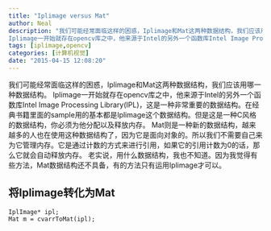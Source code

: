 ```yaml
---
title: "Iplimage versus Mat"
author: Neal
description: "我们可能经常面临这样的困惑，Iplimage和Mat这两种数据结构，我们应该用哪一种数据结构。 
Iplimage一开始就存在opencv库之中，他来源于Intel的另外一个函数库Intel Image Processing Library(IPL)，这是一种非常重要的数据结构。在经典书籍里面的sample用的基本都是Iplimage这个数据结构。但是这是一种C风格的数据结构，你必须为他分配以及释放"
tags: [iplimage,opencv]
categories: [计算机视觉]
date: "2015-04-15 12:08:20"
---
```

我们可能经常面临这样的困惑，Iplimage和Mat这两种数据结构，我们应该用哪一种数据结构。
Iplimage一开始就存在opencv库之中，他来源于Intel的另外一个函数库Intel Image Processing Library(IPL)，这是一种非常重要的数据结构。在经典书籍<learning opencv>里面的sample用的基本都是Iplimage这个数据结构。但是这是一种C风格的数据结构，你必须为他分配以及释放内存。
Mat则是一种新的数据结构，越来越多的人也在使用这种数据结构了，因为它是面向对象的。所以我们不需要自己来为它管理内存。它是通过计数的方式来进行引用，如果它的引用计数为0的话，那么它就会自动释放内存。
老实说，用什么数据结构，我也不知道。因为我觉得有些方法，Mat数据结构还不具备，有的方法只有运用Iplimage才可以。
## 将Iplimage转化为Mat ##

```
IplImage* ipl;
Mat m = cvarrToMat(ipl);
```